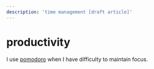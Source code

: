```yaml
---
description: 'time management [draft article]'
---
```


# productivity

I use [pomodoro](https://www.moosti.com/) when I have difficulty to maintain focus.

